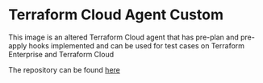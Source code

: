# Terraform Cloud Agent Custom 

This image is an altered Terraform Cloud agent that has pre-plan and pre-apply hooks implemented and can be used for test cases on Terraform Enterprise and Terraform Cloud

The repository can be found [here](https://github.com/munnep/terraform_custom_agent)